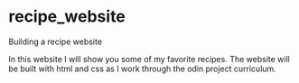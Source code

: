 # recipe_website
Building a recipe website 

In this website I will show you some of my favorite recipes. 
The website will be built with html and css as I work through the odin project curriculum. 

